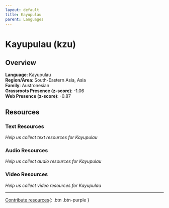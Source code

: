 ```yaml
---
layout: default
title: Kayupulau
parent: Languages
---
```


# Kayupulau (kzu)

## Overview

**Language**: Kayupulau  
**Region/Area**: South-Eastern Asia, Asia  
**Family**: Austronesian  
**Grassroots Presence (z-score)**: -1.06  
**Web Presence (z-score)**: -0.87  

## Resources

### Text Resources
*Help us collect text resources for Kayupulau*

### Audio Resources
*Help us collect audio resources for Kayupulau*

### Video Resources
*Help us collect video resources for Kayupulau*

---

[Contribute resources](https://forms.office.com/e/1SfLJx3u1r){: .btn .btn-purple }
